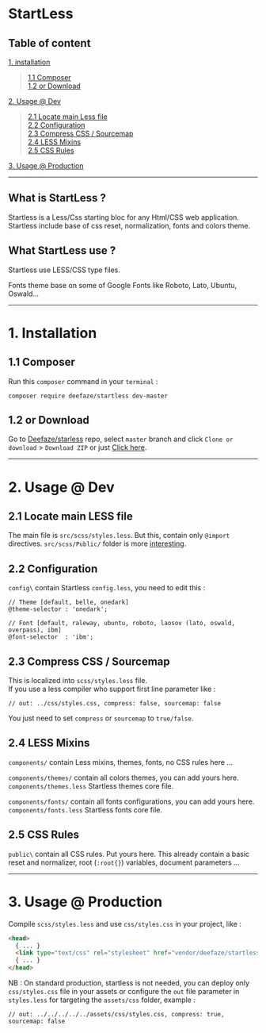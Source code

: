 # StartLess

## Table of content

[1. installation](#)
> [1.1 Composer](#)\
> [1.2 or Download](#)

[2. Usage @ Dev](#)
> [2.1 Locate main Less file](#)\
> [2.2 Configuration](#)\
> [2.3 Compress CSS / Sourcemap](#)\
> [2.4 LESS Mixins](#)\
> [2.5 CSS Rules](#)

[3. Usage @ Production](#)
___

## What is StartLess ?

Startless is a Less/Css starting bloc for any Html/CSS web application. Startless include base of css reset, normalization, fonts and colors theme.

## What StartLess use ?

Startless use LESS/CSS type files.

Fonts theme base on some of Google Fonts like Roboto, Lato, Ubuntu, Oswald...

___

# 1. Installation

## 1.1 Composer

Run this `composer` command in your `terminal` :
```console
composer require deefaze/startless dev-master
```

## 1.2 or Download

Go to [Deefaze/starless](https://github.com/Deefaze/startless) repo, select `master` branch and click `Clone or download` > `Download ZIP` or just [Click here](https://github.com/Deefaze/startless/archive/master.zip).

___

# 2. Usage @ Dev

## 2.1 Locate main LESS file

The main file is `src/scss/styles.less`. But this, contain only `@import` directives. `src/scss/Public/` folder is more [interesting](#25-scsspublic).

## 2.2 Configuration

`config\` contain Startless `config.less`, you need to edit this :
```less
// Theme [default, belle, onedark]
@theme-selector : 'onedark';

// Font [default, raleway, ubuntu, roboto, laosov (lato, oswald, overpass), ibm]
@font-selector  : 'ibm';
```

## 2.3 Compress CSS / Sourcemap

This is localized into `scss/styles.less` file.\
If you use a less compiler  who support first line parameter like :
```less
// out: ../css/styles.css, compress: false, sourcemap: false
```
You just need to set `compress` or `sourcemap` to `true/false`. 

## 2.4 LESS Mixins

`components/` contain Less mixins, themes, fonts, no CSS rules here ...

`components/themes/` contain all colors themes, you can add yours here.\
`components/themes.less` Startless themes core file.

`components/fonts/` contain all fonts configurations, you can add yours here.\
`components/fonts.less` Startless fonts core file.

## 2.5 CSS Rules

`public\` contain all CSS rules. Put yours here. This already contain a
basic reset and normalizer, root (`:root{}`) variables, document parameters ...

___

# 3. Usage @ Production

Compile `scss/styles.less` and use `css/styles.css` in your project, like :
```html
<head>
  { ... }
  <link type="text/css" rel="stylesheet" href="vendor/deefaze/startless/src/css/styles.css">
  { ... }
</head>
```
NB : On standard production, startless is not needed, you can deploy only `css/styles.css` file in your assets or configure the `out` file parameter in `styles.less` for targeting the `assets/css` folder, example :
```less
// out: ../../../../../assets/css/styles.css, compress: true, sourcemap: false
```

